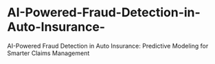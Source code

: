 # AI-Powered-Fraud-Detection-in-Auto-Insurance-
AI-Powered Fraud Detection in Auto Insurance: Predictive Modeling for Smarter  Claims Management
